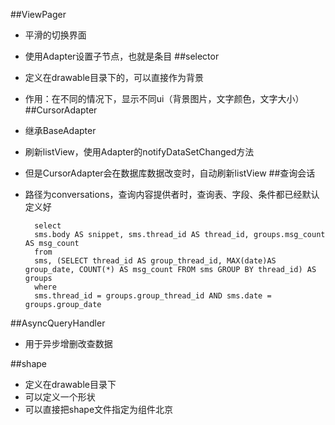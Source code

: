 ##ViewPager
* 平滑的切换界面
* 使用Adapter设置子节点，也就是条目
##selector
* 定义在drawable目录下的，可以直接作为背景
* 作用：在不同的情况下，显示不同ui（背景图片，文字颜色，文字大小）
##CursorAdapter
* 继承BaseAdapter
* 刷新listView，使用Adapter的notifyDataSetChanged方法
* 但是CursorAdapter会在数据库数据改变时，自动刷新listView
##查询会话
* 路径为conversations，查询内容提供者时，查询表、字段、条件都已经默认定义好

		select
		sms.body AS snippet, sms.thread_id AS thread_id, groups.msg_count AS msg_count
		from
		sms, (SELECT thread_id AS group_thread_id, MAX(date)AS group_date, COUNT(*) AS msg_count FROM sms GROUP BY thread_id) AS groups
		where
		sms.thread_id = groups.group_thread_id AND sms.date = groups.group_date

##AsyncQueryHandler
* 用于异步增删改查数据

##shape
* 定义在drawable目录下
* 可以定义一个形状
* 可以直接把shape文件指定为组件北京